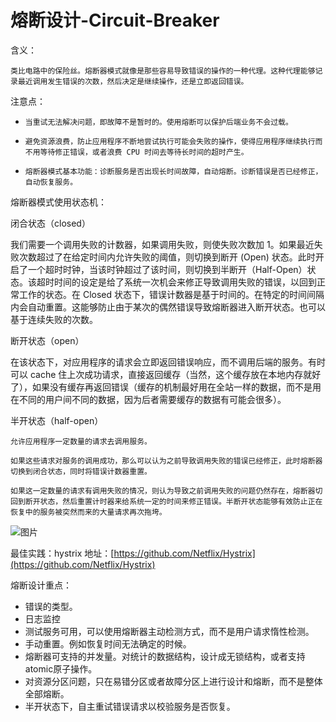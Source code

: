 # 熔断设计-Circuit-Breaker

含义：

    类比电路中的保险丝。熔断器模式就像是那些容易导致错误的操作的一种代理。这种代理能够记录最近调用发生错误的次数，然后决定是继续操作，还是立即返回错误。

注意点：

*     当重试无法解决问题，即故障不是暂时的。使用熔断可以保护后端业务不会过载。
*     避免资源浪费，防止应用程序不断地尝试执行可能会失败的操作，使得应用程序继续执行而不用等待修正错误，或者浪费 CPU 时间去等待长时间的超时产生。
*     熔断器模式基本功能：诊断服务是否出现长时间故障，自动熔断。诊断错误是否已经修正，自动恢复服务。
熔断器模式使用状态机：

   闭合状态（closed）

   我们需要一个调用失败的计数器，如果调用失败，则使失败次数加 1。如果最近失败次数超过了在给定时间内允许失败的阈值，则切换到断开 (Open) 状态。此时开启了一个超时时钟，当该时钟超过了该时间，则切换到半断开（Half-Open）状态。该超时时间的设定是给了系统一次机会来修正导致调用失败的错误，以回到正常工作的状态。在 Closed 状态下，错误计数器是基于时间的。在特定的时间间隔内会自动重置。这能够防止由于某次的偶然错误导致熔断器进入断开状态。也可以基于连续失败的次数。

   断开状态（open）

   在该状态下，对应用程序的请求会立即返回错误响应，而不调用后端的服务。有时可以 cache 住上次成功请求，直接返回缓存（当然，这个缓存放在本地内存就好了），如果没有缓存再返回错误（缓存的机制最好用在全站一样的数据，而不是用在不同的用户间不同的数据，因为后者需要缓存的数据有可能会很多）。

   半开状态（half-open）

    允许应用程序一定数量的请求去调用服务。

    如果这些请求对服务的调用成功，那么可以认为之前导致调用失败的错误已经修正，此时熔断器切换到闭合状态，同时将错误计数器重置。

    如果这一定数量的请求有调用失败的情况，则认为导致之前调用失败的问题仍然存在，熔断器切回到断开状态，然后重置计时器来给系统一定的时间来修正错误。半断开状态能够有效防止正在恢复中的服务被突然而来的大量请求再次拖垮。

![图片](https://raw.staticdn.net/Navyum/imgbed/pic/IMG/eafa00da9398ae15de780601b0fd6a6a.png)


最佳实践：hystrix  地址：[https://github.com/Netflix/Hystrix](https://github.com/Netflix/Hystrix)


熔断设计重点：

* 错误的类型。
* 日志监控
* 测试服务可用，可以使用熔断器主动检测方式，而不是用户请求惰性检测。
* 手动重置。例如恢复时间无法确定的时候。
* 熔断器可支持的并发量。对统计的数据结构，设计成无锁结构，或者支持atomic原子操作。
* 对资源分区问题，只在易错分区或者故障分区上进行设计和熔断，而不是整体全部熔断。
* 半开状态下，自主重试错误请求以校验服务是否恢复。



